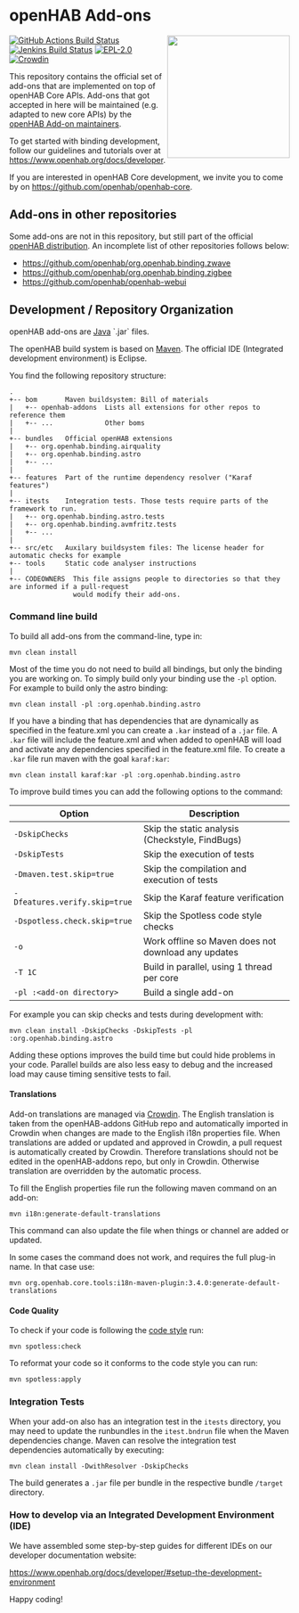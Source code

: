 # openHAB Add-ons

<img align="right" width="220" src="./logo.png" />

[![GitHub Actions Build Status](https://github.com/openhab/openhab-addons/actions/workflows/ci-build.yml/badge.svg?branch=main)](https://github.com/openhab/openhab-addons/actions/workflows/ci-build.yml)
[![Jenkins Build Status](https://ci.openhab.org/job/openHAB-Addons/badge/icon)](https://ci.openhab.org/job/openHAB-Addons/)
[![EPL-2.0](https://img.shields.io/badge/license-EPL%202-green.svg)](https://opensource.org/licenses/EPL-2.0)
[![Crowdin](https://badges.crowdin.net/openhab-addons/localized.svg)](https://crowdin.com/project/openhab-addons)

This repository contains the official set of add-ons that are implemented on top of openHAB Core APIs.
Add-ons that got accepted in here will be maintained (e.g. adapted to new core APIs)
by the [openHAB Add-on maintainers](https://github.com/orgs/openhab/teams/add-ons-maintainers).

To get started with binding development, follow our guidelines and tutorials over at https://www.openhab.org/docs/developer.

If you are interested in openHAB Core development, we invite you to come by on https://github.com/openhab/openhab-core.

## Add-ons in other repositories

Some add-ons are not in this repository, but still part of the official [openHAB distribution](https://github.com/openhab/openhab-distro).
An incomplete list of other repositories follows below:

* https://github.com/openhab/org.openhab.binding.zwave
* https://github.com/openhab/org.openhab.binding.zigbee
* https://github.com/openhab/openhab-webui

## Development / Repository Organization

openHAB add-ons are [Java](https://en.wikipedia.org/wiki/Java_(programming_language)) `.jar` files.

The openHAB build system is based on [Maven](https://maven.apache.org/what-is-maven.html).
The official IDE (Integrated development environment) is Eclipse.

You find the following repository structure:

```
.
+-- bom       Maven buildsystem: Bill of materials
|   +-- openhab-addons  Lists all extensions for other repos to reference them
|   +-- ...             Other boms
|
+-- bundles   Official openHAB extensions
|   +-- org.openhab.binding.airquality
|   +-- org.openhab.binding.astro
|   +-- ...
|
+-- features  Part of the runtime dependency resolver ("Karaf features")
|
+-- itests    Integration tests. Those tests require parts of the framework to run.
|   +-- org.openhab.binding.astro.tests
|   +-- org.openhab.binding.avmfritz.tests
|   +-- ...
|
+-- src/etc   Auxilary buildsystem files: The license header for automatic checks for example
+-- tools     Static code analyser instructions
|
+-- CODEOWNERS  This file assigns people to directories so that they are informed if a pull-request
                would modify their add-ons.
```

### Command line build

To build all add-ons from the command-line, type in:

```shell
mvn clean install
```

Most of the time you do not need to build all bindings, but only the binding you are working on.
To simply build only your binding use the `-pl` option.
For example to build only the astro binding:

```shell
mvn clean install -pl :org.openhab.binding.astro
```

If you have a binding that has dependencies that are dynamically as specified in the feature.xml you can create a `.kar` instead of a `.jar` file.
A `.kar` file will include the feature.xml and when added to openHAB will load and activate any dependencies specified in the feature.xml file.
To create a `.kar` file run maven with the goal `karaf:kar`:

```shell
mvn clean install karaf:kar -pl :org.openhab.binding.astro
```

To improve build times you can add the following options to the command:

| Option                        | Description                                         |
| ----------------------------- | --------------------------------------------------- |
| `-DskipChecks`                | Skip the static analysis (Checkstyle, FindBugs)     |
| `-DskipTests`                 | Skip the execution of tests                         |
| `-Dmaven.test.skip=true`      | Skip the compilation and execution of tests         |
| `-Dfeatures.verify.skip=true` | Skip the Karaf feature verification                 |
| `-Dspotless.check.skip=true`  | Skip the Spotless code style checks                 |
| `-o`                          | Work offline so Maven does not download any updates |
| `-T 1C`                       | Build in parallel, using 1 thread per core          |
| `-pl :<add-on directory>`     | Build a single add-on                               |

For example you can skip checks and tests during development with:

```shell
mvn clean install -DskipChecks -DskipTests -pl :org.openhab.binding.astro
```

Adding these options improves the build time but could hide problems in your code.
Parallel builds are also less easy to debug and the increased load may cause timing sensitive tests to fail.

#### Translations

Add-on translations are managed via [Crowdin](https://crowdin.com/project/openhab-addons).
The English translation is taken from the openHAB-addons GitHub repo and automatically imported in Crowdin when changes are made to the English i18n properties file.
When translations are added or updated and approved in Crowdin, a pull request is automatically created by Crowdin.
Therefore translations should not be edited in the openHAB-addons repo, but only in Crowdin.
Otherwise translation are overridden by the automatic process.

To fill the English properties file run the following maven command on an add-on:

```shell
mvn i18n:generate-default-translations
```

This command can also update the file when things or channel are added or updated.

In some cases the command does not work, and requires the full plug-in name.
In that case use:

```shell
mvn org.openhab.core.tools:i18n-maven-plugin:3.4.0:generate-default-translations
```


#### Code Quality

To check if your code is following the [code style](https://www.openhab.org/docs/developer/guidelines.html#b-code-formatting-rules-style) run:

```shell
mvn spotless:check
```

To reformat your code so it conforms to the code style you can run: 

```shell
mvn spotless:apply
```

### Integration Tests

When your add-on also has an integration test in the `itests` directory, you may need to update the runbundles in the `itest.bndrun` file when the Maven dependencies change.
Maven can resolve the integration test dependencies automatically by executing: 

```shell
mvn clean install -DwithResolver -DskipChecks
```

The build generates a `.jar` file per bundle in the respective bundle `/target` directory.

### How to develop via an Integrated Development Environment (IDE)

We have assembled some step-by-step guides for different IDEs on our developer documentation website:

https://www.openhab.org/docs/developer/#setup-the-development-environment

Happy coding!
